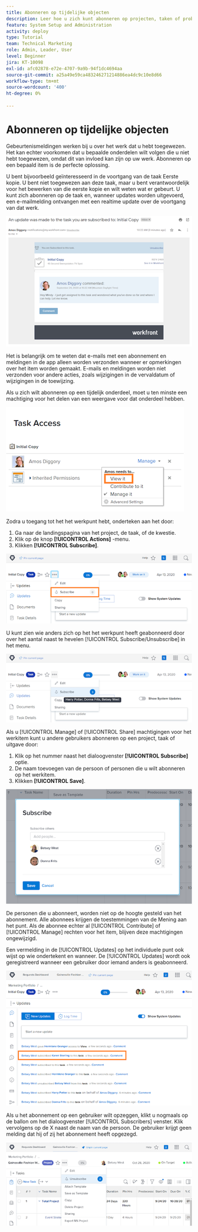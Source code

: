 ```yaml
---
title: Abonneren op tijdelijke objecten
description: Leer hoe u zich kunt abonneren op projecten, taken of problemen om meldingen te ontvangen wanneer er opmerkingen over het item worden gemaakt.
feature: System Setup and Administration
activity: deploy
type: Tutorial
team: Technical Marketing
role: Admin, Leader, User
level: Beginner
jira: KT-10098
exl-id: afc02878-e72e-4707-9a9b-94f1dc4694aa
source-git-commit: a25a49e59ca483246271214886ea4dc9c10e8d66
workflow-type: tm+mt
source-wordcount: '400'
ht-degree: 0%

---
```


# Abonneren op tijdelijke objecten

Gebeurtenismeldingen werken bij u over het werk dat u hebt toegewezen. Het kan echter voorkomen dat u bepaalde onderdelen wilt volgen die u niet hebt toegewezen, omdat dit van invloed kan zijn op uw werk. Abonneren op een bepaald item is de perfecte oplossing.

U bent bijvoorbeeld geïnteresseerd in de voortgang van de taak Eerste kopie. U bent niet toegewezen aan deze taak, maar u bent verantwoordelijk voor het bewerken van die eerste kopie en wilt weten wat er gebeurt. U kunt zich abonneren op de taak en, wanneer updates worden uitgevoerd, een e-mailmelding ontvangen met een realtime update over de voortgang van dat werk.

![E-mail van een taakabonnement](assets/admin-fund-user-notifications-10.png)

Het is belangrijk om te weten dat e-mails met een abonnement en meldingen in de app alleen worden verzonden wanneer er opmerkingen over het item worden gemaakt. E-mails en meldingen worden niet verzonden voor andere acties, zoals wijzigingen in de vervaldatum of wijzigingen in de toewijzing.

Als u zich wilt abonneren op een tijdelijk onderdeel, moet u ten minste een machtiging voor het delen van een weergave voor dat onderdeel hebben.

![[!UICONTROL Task Access] venster](assets/admin-fund-user-notifications-11.png)

Zodra u toegang tot het het werkpunt hebt, onderteken aan het door:

1. Ga naar de landingspagina van het project, de taak, of de kwestie.
1. Klik op de knop **[!UICONTROL Actions]** -menu.
1. Klikken **[!UICONTROL Subscribe]**.

![[!UICONTROL Subscribe] optie in taakmenu](assets/admin-fund-user-notifications-12.png)

U kunt zien wie anders zich op het het werkpunt heeft geabonneerd door over het aantal naast te hevelen [!UICONTROL Subscribe/Unsubscribe] in het menu.

![Het menu van de taak dat toont wie heeft ingetekend](assets/admin-fund-user-notifications-13.png)

Als u [!UICONTROL Manage] of [!UICONTROL Share] machtigingen voor het werkitem kunt u andere gebruikers abonneren op een project, taak of uitgave door:

1. Klik op het nummer naast het dialoogvenster **[!UICONTROL Subscribe]** optie.
1. De naam toevoegen van de persoon of personen die u wilt abonneren op het werkitem.
1. Klikken **[!UICONTROL Save]**.

![[!UICONTROL Subscribe] venster](assets/admin-fund-user-notifications-15.png)

De personen die u abonneert, worden niet op de hoogte gesteld van het abonnement. Alle abonnees krijgen de toestemmingen van de Mening aan het punt. Als de abonnee echter al [!UICONTROL Contribute] of [!UICONTROL Manage] rechten voor het item, blijven deze machtigingen ongewijzigd.

Een vermelding in de [!UICONTROL Updates] op het individuele punt ook wijst op wie ondertekent en wanneer. De [!UICONTROL Updates] wordt ook geregistreerd wanneer een gebruiker door iemand anders is geabonneerd.

![[!UICONTROL Updates] pagina voor een taak waarop abonnement wordt weergegeven](assets/admin-fund-user-notifications-16.png)

Als u het abonnement op een gebruiker wilt opzeggen, klikt u nogmaals op de ballon om het dialoogvenster [!UICONTROL Subscribers] venster. Klik vervolgens op de X naast de naam van de persoon. De gebruiker krijgt geen melding dat hij of zij het abonnement heeft opgezegd.

![[!UICONTROL Unsubscribe] menuoptie voor een project](assets/admin-fund-user-notifications-14.png)

<!---
learn more URL: Subscribe to items in Workfront
--->
